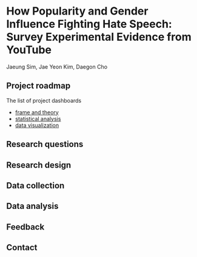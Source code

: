 # How Popularity and Gender Influence Fighting Hate Speech: Survey Experimental Evidence from YouTube

Jaeung Sim, Jae Yeon Kim, Daegon Cho

## Project roadmap

The list of project dashboards 

* [frame and theory](https://github.com/jaeungs/metoo/projects/3)
* [statistical analysis](https://github.com/jaeungs/metoo/projects/2)
* [data visualization](https://github.com/jaeungs/metoo/projects/1)

## Research questions

## Research design

## Data collection

## Data analysis

## Feedback

## Contact
